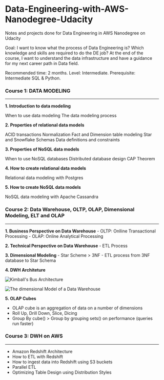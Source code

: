 # Data-Engineering-with-AWS-Nanodegree-Udacity
Notes and projects done for Data Engineering in AWS Nanodegree on Udacity

Goal: I want to know what the process of Data Engineering is? Which knowledge and skills are required to do the DE job? At the end of the course, I want to understand the data infrastructure and have a guidance for my next career path in Data field. 

Recommended time: 2 months. Level: Intermediate. Prerequisite: Intermediate SQL & Python.

### Course 1: DATA MODELING
---

**1. Introduction to data modeling**

When to use data modeling
The data modeling process

**2. Properties of relational data models**

ACID transactions
Normalization
Fact and Dimension table modeling
Star and Snowflake Schemas
Data definitions and constraints

**3. Properties of NoSQL data models**

When to use NoSQL databases
Distributed database design
CAP Theorem

**4. How to create relational data models**

Relational data modeling with Postgres

**5. How to create NoSQL data models**

NoSQL data modeling with Apache Cassandra

### Course 2: Data Warehouse, OLTP, OLAP, Dimensional Modeling, ELT and OLAP
---

**1. Business Perspective on Data Warehouse**
    - OLTP: Onlline Transactional Processing
    - OLAP: Online Analytical Processing

**2. Technical Perspective on Data Warehouse**
    - ETL Process

**3. Dimensional Modeling**
    - Star Scheme > 3NF
    - ETL process from 3NF database to Star Schema
    
**4. DWH Architeture**

![Kimball's Bus Architecture](https://video.udacity-data.com/topher/2021/August/6112ddd2_l1-introduction-to-datawarehousing-3/l1-introduction-to-datawarehousing-3.png)

![The dimensional Model of a Data Warehouse](https://video.udacity-data.com/topher/2021/August/6111d21c_l1-introduction-to-datawarehousing-1/l1-introduction-to-datawarehousing-1.png)

**5. OLAP Cubes**
- OLAP cube is an aggregation of data on a number of dimensions
- Roll Up, Drill Down, Slice, Dicing
- Group By cube() > Group by grouping sets() on performance (queries run faster)

### Course 3: DWH on AWS
---

- Amazon Redshift Architecture
- How to ETL with Redshift
- How to ingest data into Redshift using S3 buckets
- Parallel ETL
- Optimizing Table Design using Distribution Styles

